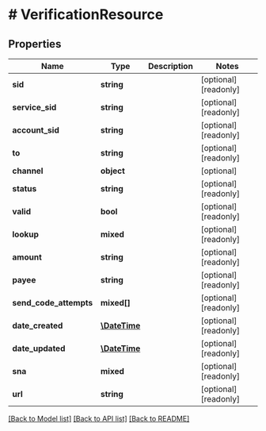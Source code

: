 # # VerificationResource

## Properties

Name | Type | Description | Notes
------------ | ------------- | ------------- | -------------
**sid** | **string** |  | [optional] [readonly]
**service_sid** | **string** |  | [optional] [readonly]
**account_sid** | **string** |  | [optional] [readonly]
**to** | **string** |  | [optional] [readonly]
**channel** | **object** |  | [optional]
**status** | **string** |  | [optional] [readonly]
**valid** | **bool** |  | [optional] [readonly]
**lookup** | **mixed** |  | [optional] [readonly]
**amount** | **string** |  | [optional] [readonly]
**payee** | **string** |  | [optional] [readonly]
**send_code_attempts** | **mixed[]** |  | [optional] [readonly]
**date_created** | [**\DateTime**](\DateTime.md) |  | [optional] [readonly]
**date_updated** | [**\DateTime**](\DateTime.md) |  | [optional] [readonly]
**sna** | **mixed** |  | [optional] [readonly]
**url** | **string** |  | [optional] [readonly]

[[Back to Model list]](../../README.md#models) [[Back to API list]](../../README.md#endpoints) [[Back to README]](../../README.md)
